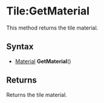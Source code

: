 # Tile:GetMaterial

This method returns the tile material.

## Syntax

- [Material](Material,md) **GetMaterial**()

## Returns

Returns the tile material.
